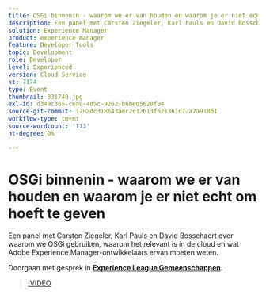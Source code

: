 ```yaml
---
title: OSGi binnenin - waarom we er van houden en waarom je er niet echt om hoeft te geven
description: Een panel met Carsten Ziegeler, Karl Pauls en David Bosschaert over waarom we OSGi gebruiken, waarom het relevant is in de cloud en wat Adobe Experience Manager-ontwikkelaars ervan moeten weten. Deze sessie is afgeleverd als onderdeel van de Adobe Developers Live Content-gebeurtenis.
solution: Experience Manager
product: experience manager
feature: Developer Tools
topic: Development
role: Developer
level: Experienced
version: Cloud Service
kt: 7174
type: Event
thumbnail: 331740.jpg
exl-id: d349c365-cea0-4d5c-9262-b6be05620f04
source-git-commit: 1792dc318643aec2c12613f621361d72a7a918b1
workflow-type: tm+mt
source-wordcount: '113'
ht-degree: 0%

---
```


# OSGi binnenin - waarom we er van houden en waarom je er niet echt om hoeft te geven

Een panel met Carsten Ziegeler, Karl Pauls en David Bosschaert over waarom we OSGi gebruiken, waarom het relevant is in de cloud en wat Adobe Experience Manager-ontwikkelaars ervan moeten weten.

Doorgaan met gesprek in **[Experience League Gemeenschappen](https://adobe.ly/36Yd3v6)**.

>[!VIDEO](https://video.tv.adobe.com/v/331740/?quality=12&learn=on&hidetitle=true)
